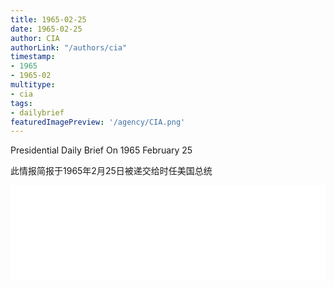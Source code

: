 ```yaml
---
title: 1965-02-25
date: 1965-02-25
author: CIA 
authorLink: "/authors/cia"
timestamp: 
- 1965
- 1965-02
multitype: 
- cia
tags: 
- dailybrief
featuredImagePreview: '/agency/CIA.png'
---
```



Presidential Daily Brief On 1965 February 25

此情报简报于1965年2月25日被递交给时任美国总统

<!--more-->





<div id="over" style="width:100%; overflow:hidden"> <iframe id="sFrame" name="sFrame" frameborder="no" border="0"  allowfullscreen marginwidth="0" scrolling="no" src = " /CIA/1965-02-25.html "  style = " position:absulute; width: 806px; top: 300;" > </iframe> </div>